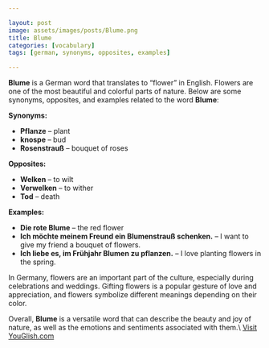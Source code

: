 ```yaml
---

layout: post
image: assets/images/posts/Blume.png
title: Blume
categories: [vocabulary]
tags: [german, synonyms, opposites, examples]

---
```


**Blume** is a German word that translates to “flower” in English. Flowers are one of the most beautiful and colorful parts of nature. Below are some synonyms, opposites, and examples related to the word **Blume**:

**Synonyms:**

- **Pflanze** – plant
- **knospe** – bud
- **Rosenstrauß** – bouquet of roses

**Opposites:**

- **Welken** – to wilt
- **Verwelken** – to wither
- **Tod** – death

**Examples:**

- **Die rote Blume** – the red flower
- **Ich möchte meinem Freund ein Blumenstrauß schenken.** – I want to give my friend a bouquet of flowers.
- **Ich liebe es, im Frühjahr Blumen zu pflanzen.** – I love planting flowers in the spring.

In Germany, flowers are an important part of the culture, especially during celebrations and weddings. Gifting flowers is a popular gesture of love and appreciation, and flowers symbolize different meanings depending on their color.

Overall, **Blume** is a versatile word that can describe the beauty and joy of nature, as well as the emotions and sentiments associated with them.\ <a id="yg-widget-0" class="youglish-widget" data-query="Blume" data-lang="german" data-components="8412" data-auto-start="0" data-bkg-color="theme_light" data-title="How%20to%20pronounce%20Blume%20in%20German"  rel="nofollow" href="https://youglish.com">Visit YouGlish.com</a><script async src="https://youglish.com/public/emb/widget.js" charset="utf-8"></script>